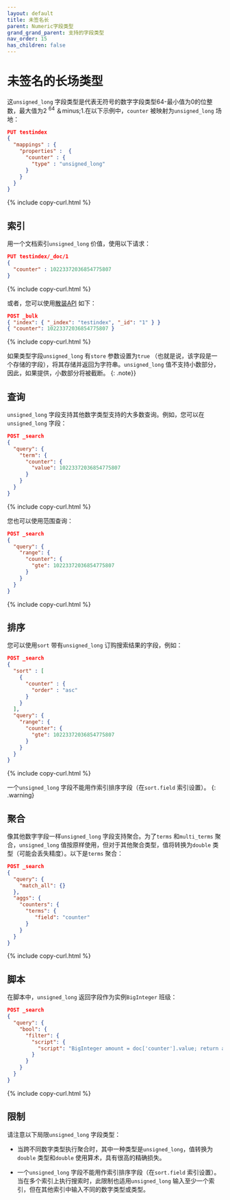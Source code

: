 ```yaml
---
layout: default
title: 未签名长
parent: Numeric字段类型
grand_grand_parent: 支持的字段类型
nav_order: 15
has_children: false
---
```


# 未签名的长场类型

这`unsigned_long` 字段类型是代表无符号的数字字段类型64-最小值为0的位整数，最大值为2 <sup> 64 </sup>＆minus;1.在以下示例中，`counter` 被映射为`unsigned_long` 场地：


```json
PUT testindex 
{
  "mappings" : {
    "properties" :  {
      "counter" : {
        "type" : "unsigned_long"
      }
    }
  }
}
```
{% include copy-curl.html %}

## 索引

用一个文档索引`unsigned_long` 价值，使用以下请求：

```json
PUT testindex/_doc/1 
{
  "counter" : 10223372036854775807
}
```
{% include copy-curl.html %}

或者，您可以使用[散装API]({{site.url}}{{site.baseurl}}/api-reference/document-apis/bulk/) 如下：

```json
POST _bulk
{ "index": { "_index": "testindex", "_id": "1" } }
{ "counter": 10223372036854775807 }
```
{% include copy-curl.html %}

如果类型字段`unsigned_long` 有`store` 参数设置为`true` （也就是说，该字段是一个存储的字段），将其存储并返回为字符串。`unsigned_long` 值不支持小数部分，因此，如果提供，小数部分将被截断。
{: .note}}

## 查询

`unsigned_long` 字段支持其他数字类型支持的大多数查询。例如，您可以在`unsigned_long` 字段：

```json
POST _search
{
  "query": {
    "term": {
      "counter": {
        "value": 10223372036854775807
      }
    }
  }
}
```
{% include copy-curl.html %}

您也可以使用范围查询：

```json
POST _search
{
  "query": {
    "range": {
      "counter": {
        "gte": 10223372036854775807
      }
    }
  }
}
```
{% include copy-curl.html %}

## 排序

您可以使用`sort` 带有`unsigned_long` 订购搜索结果的字段，例如：

```json
POST _search
{
  "sort" : [
    { 
      "counter" : { 
        "order" : "asc" 
      } 
    }
  ],
  "query": {
    "range": {
      "counter": {
        "gte": 10223372036854775807
      }
    }
  }
}
```
{% include copy-curl.html %}


一个`unsigned_long` 字段不能用作索引排序字段（在`sort.field` 索引设置）。
{: .warning}

## 聚合

像其他数字字段一样`unsigned_long` 字段支持聚合。为了`terms` 和`multi_terms` 聚合，`unsigned_long` 值按原样使用，但对于其他聚合类型，值将转换为`double` 类型（可能会丢失精度）。以下是`terms` 聚合：

```json
POST _search
{
  "query": {
    "match_all": {}
  },
  "aggs": {
    "counters": {
      "terms": { 
         "field": "counter" 
      }
    }
  }
}
```
{% include copy-curl.html %}

## 脚本

在脚本中，`unsigned_long` 返回字段作为实例`BigInteger` 班级：

```json
POST _search
{
  "query": {
    "bool": {
      "filter": {
        "script": {
          "script": "BigInteger amount = doc['counter'].value; return amount.compareTo(BigInteger.ZERO) > 0;"
        }
      }
    }
  }
}
```
{% include copy-curl.html %}


## 限制

请注意以下局限`unsigned_long` 字段类型：

- 当跨不同数字类型执行聚合时，其中一种类型是`unsigned_long`，值转换为`double` 类型和`double` 使用算术，具有很高的精确损失。

- 一个`unsigned_long` 字段不能用作索引排序字段（在`sort.field` 索引设置）。当在多个索引上执行搜索时，此限制也适用`unsigned_long` 输入至少一个索引，但在其他索引中输入不同的数字类型或类型。

